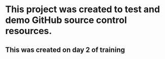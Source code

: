 <h1>
	This project was created to test and demo GitHub source control 	resources.
</h1>

<h2>
	This was created on day 2 of training
</h2>